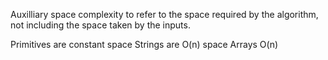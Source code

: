 Auxilliary space complexity to refer to the space required by the algorithm,
not including the space taken by the inputs.


Primitives are constant space
Strings are O(n) space
Arrays O(n)
